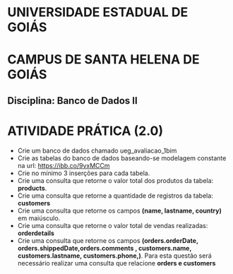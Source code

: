 # UNIVERSIDADE ESTADUAL DE GOIÁS
# CAMPUS DE SANTA HELENA DE GOIÁS
## Disciplina: Banco de Dados II

# ATIVIDADE PRÁTICA (2.0)

* Crie um banco de dados chamado ueg_avaliacao_1bim
* Crie as tabelas do banco de dados baseando-se modelagem constante na url: https://ibb.co/9vxMCCm
* Crie no mínimo 3 inserções para cada tabela.
* Crie uma consulta que retorne o valor total dos produtos da tabela: <strong>products</strong>.
* Crie uma consulta que retorne a quantidade de registros da tabela: <strong> customers </strong>
* Crie uma consulta que retorne os campos <strong> (name, lastname, country) </strong> em maiúsculo.
* Crie uma consulta que retorne o valor total de vendas realizadas: <Strong>orderdetails</strong>
* Crie uma consulta que retorne os campos <strong> (orders.orderDate, orders.shippedDate,orders.comments , customers.name, customers.lastname, customers.phone,)</strong>. Para esta questão será necessário realizar uma consulta que relacione <strong>orders e customers</strong>




